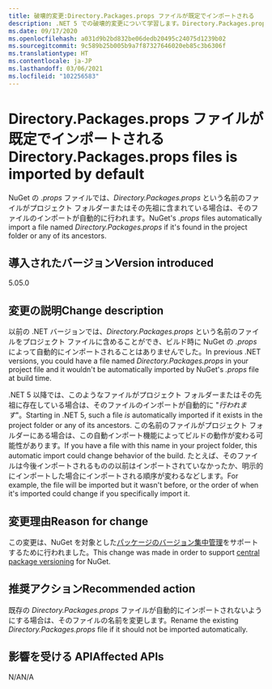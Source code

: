 ```yaml
---
title: 破壊的変更:Directory.Packages.props ファイルが既定でインポートされる
description: .NET 5 での破壊的変更について学習します。Directory.Packages.props という名前のファイルがプロジェクト フォルダーに含まれている場合、NuGet の .props ファイルによってそのファイルのインポートが自動的に行われます。
ms.date: 09/17/2020
ms.openlocfilehash: a031d9b2bd832be06dedb20495c24075d1239b02
ms.sourcegitcommit: 9c589b25b005b9a7f87327646020eb85c3b6306f
ms.translationtype: HT
ms.contentlocale: ja-JP
ms.lasthandoff: 03/06/2021
ms.locfileid: "102256583"
---
```

# <a name="directorypackagesprops-files-is-imported-by-default"></a><span data-ttu-id="39665-103">Directory.Packages.props ファイルが既定でインポートされる</span><span class="sxs-lookup"><span data-stu-id="39665-103">Directory.Packages.props files is imported by default</span></span>

<span data-ttu-id="39665-104">NuGet の *.props* ファイルでは、*Directory.Packages.props* という名前のファイルがプロジェクト フォルダーまたはその先祖に含まれている場合は、そのファイルのインポートが自動的に行われます。</span><span class="sxs-lookup"><span data-stu-id="39665-104">NuGet's *.props* files automatically import a file named *Directory.Packages.props* if it's found in the project folder or any of its ancestors.</span></span>

## <a name="version-introduced"></a><span data-ttu-id="39665-105">導入されたバージョン</span><span class="sxs-lookup"><span data-stu-id="39665-105">Version introduced</span></span>

<span data-ttu-id="39665-106">5.0</span><span class="sxs-lookup"><span data-stu-id="39665-106">5.0</span></span>

## <a name="change-description"></a><span data-ttu-id="39665-107">変更の説明</span><span class="sxs-lookup"><span data-stu-id="39665-107">Change description</span></span>

<span data-ttu-id="39665-108">以前の .NET バージョンでは、*Directory.Packages.props* という名前のファイルをプロジェクト ファイルに含めることができ、ビルド時に NuGet の *.props* によって自動的にインポートされることはありませんでした。</span><span class="sxs-lookup"><span data-stu-id="39665-108">In previous .NET versions, you could have a file named *Directory.Packages.props* in your project file and it wouldn't be automatically imported by NuGet's *.props* file at build time.</span></span>

<span data-ttu-id="39665-109">.NET 5 以降では、このようなファイルがプロジェクト フォルダーまたはその先祖に存在している場合は、そのファイルのインポートが自動的に "*行われます*"。</span><span class="sxs-lookup"><span data-stu-id="39665-109">Starting in .NET 5, such a file *is* automatically imported if it exists in the project folder or any of its ancestors.</span></span> <span data-ttu-id="39665-110">この名前のファイルがプロジェクト フォルダーにある場合は、この自動インポート機能によってビルドの動作が変わる可能性があります。</span><span class="sxs-lookup"><span data-stu-id="39665-110">If you have a file with this name in your project folder, this automatic import could change behavior of the build.</span></span> <span data-ttu-id="39665-111">たとえば、そのファイルは今後インポートされるものの以前はインポートされていなかったか、明示的にインポートした場合にインポートされる順序が変わるなどします。</span><span class="sxs-lookup"><span data-stu-id="39665-111">For example, the file will be imported but it wasn't before, or the order of when it's imported could change if you specifically import it.</span></span>

## <a name="reason-for-change"></a><span data-ttu-id="39665-112">変更理由</span><span class="sxs-lookup"><span data-stu-id="39665-112">Reason for change</span></span>

<span data-ttu-id="39665-113">この変更は、NuGet を対象とした[パッケージのバージョン集中管理](https://github.com/NuGet/Home/wiki/Centrally-managing-NuGet-package-versions)をサポートするために行われました。</span><span class="sxs-lookup"><span data-stu-id="39665-113">This change was made in order to support [central package versioning](https://github.com/NuGet/Home/wiki/Centrally-managing-NuGet-package-versions) for NuGet.</span></span>

## <a name="recommended-action"></a><span data-ttu-id="39665-114">推奨アクション</span><span class="sxs-lookup"><span data-stu-id="39665-114">Recommended action</span></span>

<span data-ttu-id="39665-115">既存の *Directory.Packages.props* ファイルが自動的にインポートされないようにする場合は、そのファイルの名前を変更します。</span><span class="sxs-lookup"><span data-stu-id="39665-115">Rename the existing *Directory.Packages.props* file if it should not be imported automatically.</span></span>

## <a name="affected-apis"></a><span data-ttu-id="39665-116">影響を受ける API</span><span class="sxs-lookup"><span data-stu-id="39665-116">Affected APIs</span></span>

<span data-ttu-id="39665-117">N/A</span><span class="sxs-lookup"><span data-stu-id="39665-117">N/A</span></span>

<!--

### Affected APIs

Not detectable via API analysis.

### Category

MSBuild

-->
